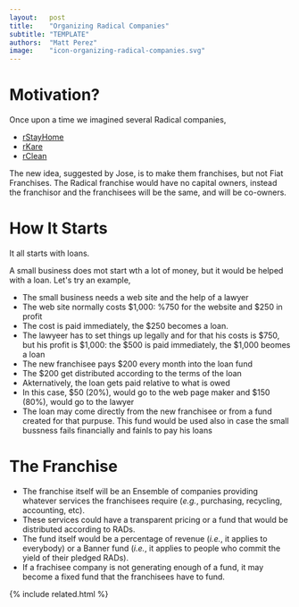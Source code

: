 ```yaml
---
layout:   post
title:    "Organizing Radical Companies"
subtitle: "TEMPLATE"
authors:  "Matt Perez"
image:    "icon-organizing-radical-companies.svg"
---
```


<div style='display:none; '>
 <p>Once upon a time we described several Radical companies. This is another motivation.</p>
</div>

<h1>Motivation?</h1>
 <p>Once upon a time we imagined several Radical companies,</p>
  <ul>
   <li><a href="https://radicalcompanies.com/2022/05/12/rstayhome" target="_blank">rStayHome</a></li>
   <li><a href="https://radicalcompanies.com/2022/05/13/rkare" target="_blank">rKare</a></li>
   <li><a href="https://radicalcompanies.com/2022/05/14/rclean" target="_blank">rClean</a></li>
  </ul>
 <p>The new idea, suggested by Jose, is to make them franchises, but not Fiat Franchises. The Radical franchise would have no capital owners, instead the franchisor and the franchisees will be the same, and will be co-owners.</p>

 <h1>How It Starts</h1>
  <p>It all starts with loans.</p>
  <p>A small business does mot start wth a lot of money, but it would be helped with a loan. Let's try an example,</p>
   <ul>
    <li>The small business needs a web site and the help of a lawyer</li>
    <li>The web site normally costs $1,000: %750 for the website and $250 in profit</li>
    <li>The cost is paid immediately, the $250 becomes a loan.</li>
    <li>The lawyeer has to set things up legally and for that his costs is $750, but his profit is $1,000: the $500 is paid immediately, the $1,000 beomes a loan</li>
    <li>The new franchisee pays $200 every month into the loan fund</li>
    <li>The $200 get distributed according to the terms of the loan</li>
    <li>Akternatively, the loan gets paid relative to what is owed</li>
    <li>In this case, $50 (20%), would go to the web page maker and $150 (80%), would go to the lawyer</li>
    <li>The loan may come directly from the new franchisee or from a fund created for that purpuse. This fund would be used also in case the small bussness fails financially and fainls to pay his loans</li>
   </ul>

<h1>The Franchise</h1>
<ul>
 <li>The franchise itself will be an Ensemble of companies providing whatever services the franchisees require (<em>e.g.</em>, purchasing, recycling, accounting, etc).</li>
 <li>These services could have a transparent pricing or a fund that would be distributed according to RADs.</li>
 <li>The fund itself would be a percentage of revenue (<em>i.e.</em>, it applies to everybody) or a Banner fund (<em>i.e.</em>, it applies to people who commit the yield of their pledged RADs).</li>
 <li>If a frachisee company is not generating enough of a fund, it may become a fixed fund that the franchisees have to fund.</li>
</ul>

{% include related.html %}